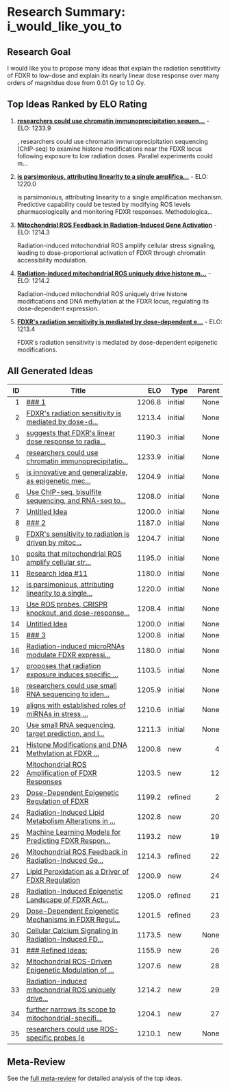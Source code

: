 # Research Summary: i_would_like_you_to

## Research Goal

I would like you to propose many ideas that explain the radiation senstitivity of FDXR to
low-dose and explain its nearly linear dose response over many orders of magnitdue dose
from 0.01 Gy to 1.0 Gy.

## Top Ideas Ranked by ELO Rating

1. **[researchers could use chromatin immunoprecipitation sequen...](idea_4_final.md)** - ELO: 1233.9

   , researchers could use chromatin immunoprecipitation sequencing (ChIP-seq) to examine histone modifications near the FDXR locus following exposure to low radiation doses. Parallel experiments could m...

2. **[is parsimonious, attributing linearity to a single amplifica...](idea_12_final.md)** - ELO: 1220.0

   is parsimonious, attributing linearity to a single amplification mechanism. Predictive capability could be tested by modifying ROS levels pharmacologically and monitoring FDXR responses. Methodologica...

3. **[Mitochondrial ROS Feedback in Radiation-Induced Gene Activation](idea_26_final.md)** - ELO: 1214.3

   Radiation-induced mitochondrial ROS amplify cellular stress signaling, leading to dose-proportional activation of FDXR through chromatin accessibility modulation.

4. **[Radiation-induced mitochondrial ROS uniquely drive histone m...](idea_33_final.md)** - ELO: 1214.2

   Radiation-induced mitochondrial ROS uniquely drive histone modifications and DNA methylation at the FDXR locus, regulating its dose-dependent expression.

5. **[FDXR's radiation sensitivity is mediated by dose-dependent e...](idea_2_final.md)** - ELO: 1213.4

   FDXR's radiation sensitivity is mediated by dose-dependent epigenetic modifications.


## All Generated Ideas

| ID | Title | ELO | Type | Parent |
|---:|---|---:|---|---:|
| 1 | [### 1](idea_1_final.md) | 1206.8 | initial | None |
| 2 | [FDXR's radiation sensitivity is mediated by dose-d...](idea_2_final.md) | 1213.4 | initial | None |
| 3 | [suggests that FDXR's linear dose response to radia...](idea_3_final.md) | 1190.3 | initial | None |
| 4 | [researchers could use chromatin immunoprecipitatio...](idea_4_final.md) | 1233.9 | initial | None |
| 5 | [is innovative and generalizable, as epigenetic mec...](idea_5_final.md) | 1204.9 | initial | None |
| 6 | [Use ChIP-seq, bisulfite sequencing, and RNA-seq to...](idea_6_final.md) | 1208.0 | initial | None |
| 7 | [Untitled Idea](idea_7_final.md) | 1200.0 | initial | None |
| 8 | [### 2](idea_8_final.md) | 1187.0 | initial | None |
| 9 | [FDXR's sensitivity to radiation is driven by mitoc...](idea_9_final.md) | 1204.7 | initial | None |
| 10 | [posits that mitochondrial ROS amplify cellular str...](idea_10_final.md) | 1195.0 | initial | None |
| 11 | [Research Idea #11](idea_11_final.md) | 1180.0 | initial | None |
| 12 | [is parsimonious, attributing linearity to a single...](idea_12_final.md) | 1220.0 | initial | None |
| 13 | [Use ROS probes, CRISPR knockout, and dose-response...](idea_13_final.md) | 1208.4 | initial | None |
| 14 | [Untitled Idea](idea_14_final.md) | 1200.0 | initial | None |
| 15 | [### 3](idea_15_final.md) | 1200.8 | initial | None |
| 16 | [Radiation-induced microRNAs modulate FDXR expressi...](idea_16_final.md) | 1180.0 | initial | None |
| 17 | [proposes that radiation exposure induces specific ...](idea_17_final.md) | 1103.5 | initial | None |
| 18 | [researchers could use small RNA sequencing to iden...](idea_18_final.md) | 1205.9 | initial | None |
| 19 | [aligns with established roles of miRNAs in stress ...](idea_19_final.md) | 1210.6 | initial | None |
| 20 | [Use small RNA sequencing, target prediction, and l...](idea_20_final.md) | 1211.3 | initial | None |
| 21 | [Histone Modifications and DNA Methylation at FDXR ...](idea_21_final.md) | 1200.8 | new | 4 |
| 22 | [Mitochondrial ROS Amplification of FDXR Responses](idea_22_final.md) | 1203.5 | new | 12 |
| 23 | [Dose-Dependent Epigenetic Regulation of FDXR](idea_23_final.md) | 1199.2 | refined | 2 |
| 24 | [Radiation-Induced Lipid Metabolism Alterations in ...](idea_24_final.md) | 1202.8 | new | 20 |
| 25 | [Machine Learning Models for Predicting FDXR Respon...](idea_25_final.md) | 1193.2 | new | 19 |
| 26 | [Mitochondrial ROS Feedback in Radiation-Induced Ge...](idea_26_final.md) | 1214.3 | refined | 22 |
| 27 | [Lipid Peroxidation as a Driver of FDXR Regulation](idea_27_final.md) | 1200.9 | new | 24 |
| 28 | [Radiation-Induced Epigenetic Landscape of FDXR Act...](idea_28_final.md) | 1205.0 | refined | 21 |
| 29 | [Dose-Dependent Epigenetic Mechanisms in FDXR Regul...](idea_29_final.md) | 1201.5 | refined | 23 |
| 30 | [Cellular Calcium Signaling in Radiation-Induced FD...](idea_30_final.md) | 1173.5 | new | None |
| 31 | [### Refined Ideas:](idea_31_final.md) | 1155.9 | new | 26 |
| 32 | [Mitochondrial ROS-Driven Epigenetic Modulation of ...](idea_32_final.md) | 1207.6 | new | 28 |
| 33 | [Radiation-induced mitochondrial ROS uniquely drive...](idea_33_final.md) | 1214.2 | new | 29 |
| 34 | [further narrows its scope to mitochondrial-specifi...](idea_34_final.md) | 1204.1 | new | 27 |
| 35 | [researchers could use ROS-specific probes (e](idea_35_final.md) | 1210.1 | new | None |

## Meta-Review

See the [full meta-review](meta_review.md) for detailed analysis of the top ideas.
